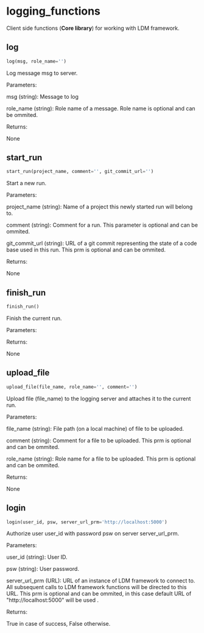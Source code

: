 
# logging_functions

Client side functions (**Core library**) for working with LDM framework.


## log
```python
log(msg, role_name='')
```
Log message msg to server.

Parameters:

msg (string): Message to log

role_name (string): Role name of a message. Role name is optional and can be ommited.

Returns:

None


## start_run
```python
start_run(project_name, comment='', git_commit_url='')
```

Start a new run.

Parameters:

project_name (string): Name of a project this newly started run will belong to.

comment (string): Comment for a run.  This parameter is optional and can be ommited.

git_commit_url (string): URL of a git commit representing the state of a code base used in this run. This prm is optional and can be ommited.

Returns:

None


## finish_run
```python
finish_run()
```

Finish the current run.

Parameters:

Returns:

None



## upload_file
```python
upload_file(file_name, role_name='', comment='')
```

Upload file (file_name) to the logging server and attaches it to the current run.

Parameters:

file_name (string): File path (on a local machine) of file to be uploaded.

comment (string): Comment for a file to be uploaded.  This prm is optional and can be ommited.

role_name (string): Role name for a file to be uploaded. This prm is optional and can be ommited.


Returns:

None



## login
```python
login(user_id, psw, server_url_prm='http://localhost:5000')
```

Authorize user user_id with password psw on server server_url_prm.

Parameters:

user_id (string): User ID.

psw (string): User password.

server_url_prm (URL): URL of an instance of LDM framework to connect to. All subsequent calls to LDM framework functions will be directed to this URL. This prm is optional and can be ommited, in this case default URL of "http://localhost:5000" will be used .

Returns:

True in case of success, False otherwise.

